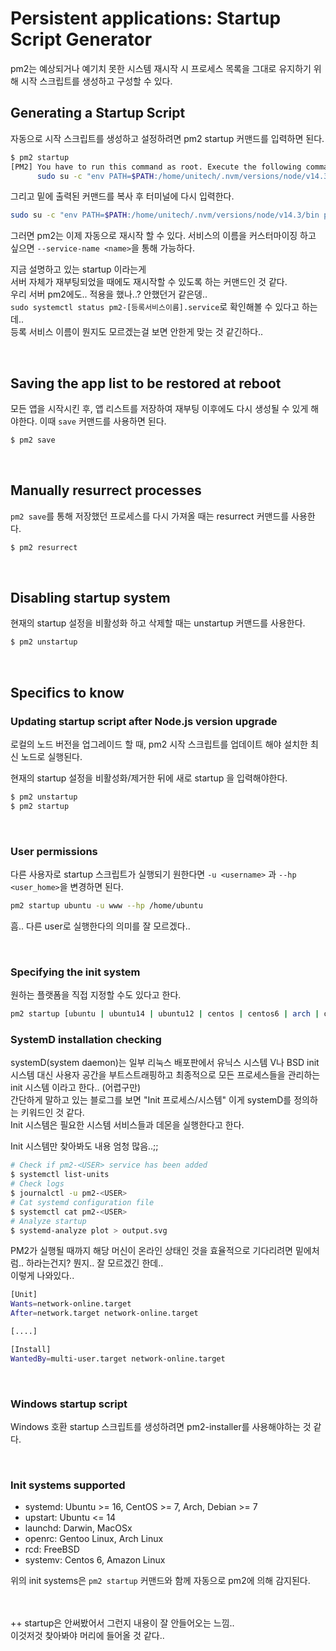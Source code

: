 # Persistent applications: Startup Script Generator
pm2는 예상되거나 예기치 못한 시스템 재시작 시 프로세스 목록을 그대로 유지하기 위해 시작 스크립트를 생성하고 구성할 수 있다.

## Generating a Startup Script
자동으로 시작 스크립트를 생성하고 설정하려면 pm2 startup 커맨드를 입력하면 된다.

```bash
$ pm2 startup
[PM2] You have to run this command as root. Execute the following command:
      sudo su -c "env PATH=$PATH:/home/unitech/.nvm/versions/node/v14.3/bin pm2 startup <distribution> -u <user> --hp <home-path>
```

그리고 밑에 출력된 커맨드를 복사 후 터미널에 다시 입력한다.
```bash
sudo su -c "env PATH=$PATH:/home/unitech/.nvm/versions/node/v14.3/bin pm2 startup <distribution> -u <user> --hp <home-path>
```

그러면 pm2는 이제 자동으로 재시작 할 수 있다.
서비스의 이름을 커스터마이징 하고 싶으면 `--service-name <name>`을 통해 가능하다.

지금 설명하고 있는 startup 이라는게 <br />
서버 자체가 재부팅되었을 때에도 재시작할 수 있도록 하는 커맨드인 것 같다.<br />
우리 서버 pm2에도.. 적용을 했나..? 안했던거 같은뎅..<br />
`sudo systemctl status pm2-[등록서비스이름].service`로 확인해볼 수 있다고 하는데..<br />
등록 서비스 이름이 뭔지도 모르겠는걸 보면 안한게 맞는 것 같긴하다..

<br />

## Saving the app list to be restored at reboot
모든 앱을 시작시킨 후, 앱 리스트를 저장하여 재부팅 이후에도 다시 생성될 수 있게 해야한다.
이때 `save` 커맨드를 사용하면 된다.

```bash
$ pm2 save
```

<br />

## Manually resurrect processes
`pm2 save`를 통해 저장했던 프로세스를 다시 가져올 때는 resurrect 커맨드를 사용한다.

```bash
$ pm2 resurrect
```

<br />

## Disabling startup system
현재의 startup 설정을 비활성화 하고 삭제할 때는 unstartup 커맨드를 사용한다.

```bash
$ pm2 unstartup
```

<br />

## Specifics to know

### Updating startup script after Node.js version upgrade
로컬의 노드 버전을 업그레이드 할 때, pm2 시작 스크립트를 업데이트 해야 설치한 최신 노드로 실행된다.

현재의 startup 설정을 비활성화/제거한 뒤에 새로 startup 을 입력해야한다.
```bash
$ pm2 unstartup
$ pm2 startup
``` 

<br />

### User permissions
다른 사용자로 startup 스크립트가 실행되기 원한다면 `-u <username>` 과 `--hp <user_home>`을 변경하면 된다. <br />

```bash
pm2 startup ubuntu -u www --hp /home/ubuntu
```

흠.. 다른 user로 실행한다의 의미를 잘 모르겠다..

<br />

### Specifying the init system
원하는 플랫폼을 직접 지정할 수도 있다고 한다.

```bash
pm2 startup [ubuntu | ubuntu14 | ubuntu12 | centos | centos6 | arch | oracle | amazon | macos | darwin | freebsd | systemd | systemv | upstart | launchd | rcd | openrc]
```

### SystemD installation checking
systemD(system daemon)는 일부 리눅스 배포판에서 유닉스 시스템 V나 BSD init 시스템 대신 사용자 공간을 부트스트래핑하고 최종적으로 모든 프로세스들을 관리하는 init 시스템 이라고 한다..
(어렵구만)<br />
간단하게 말하고 있는 블로그를 보면 "Init 프로세스/시스템" 이게 systemD를 정의하는 키워드인 것 같다.<br />
Init 시스템은 필요한 시스템 서비스들과 데몬을 실행한다고 한다. 

Init 시스템만 찾아봐도 내용 엄청 많음..;;

```bash
# Check if pm2-<USER> service has been added
$ systemctl list-units
# Check logs
$ journalctl -u pm2-<USER>
# Cat systemd configuration file
$ systemctl cat pm2-<USER>
# Analyze startup
$ systemd-analyze plot > output.svg
```

PM2가 실행될 때까지 해당 머신이 온라인 상태인 것을 효율적으로 기다리려면 밑에처럼.. 하라는건지? 뭔지.. 잘 모르겠긴 한데..<br />
이렇게 나와있다..
```bash
[Unit]
Wants=network-online.target
After=network.target network-online.target

[....]

[Install]
WantedBy=multi-user.target network-online.target
```

<br />

### Windows startup script
Windows 호환 startup 스크립트를 생성하려면 pm2-installer를 사용해야하는 것 같다.

<br />

### Init systems supported

- systemd: Ubuntu >= 16, CentOS >= 7, Arch, Debian >= 7
- upstart: Ubuntu <= 14
- launchd: Darwin, MacOSx
- openrc: Gentoo Linux, Arch Linux
- rcd: FreeBSD
- systemv: Centos 6, Amazon Linux

위의 init systems은 `pm2 startup` 커맨드와 함께 자동으로 pm2에 의해 감지된다.


<br />
<br />
++
startup은 안써봤어서 그런지 내용이 잘 안들어오는 느낌..<br />
이것저것 찾아봐야 머리에 들어올 것 같다..
